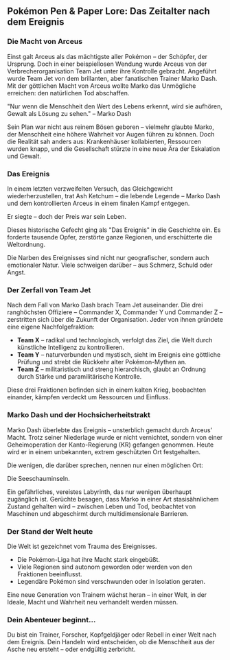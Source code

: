 ## Pokémon Pen & Paper Lore: Das Zeitalter nach dem Ereignis

### Die Macht von Arceus
Einst galt Arceus als das mächtigste aller Pokémon – der Schöpfer, der Ursprung. Doch in einer beispiellosen Wendung wurde Arceus von der Verbrecherorganisation Team Jet unter ihre Kontrolle gebracht. Angeführt wurde Team Jet von dem brillanten, aber fanatischen Trainer Marko Dash. Mit der göttlichen Macht von Arceus wollte Marko das Unmögliche erreichen: den natürlichen Tod abschaffen.

"Nur wenn die Menschheit den Wert des Lebens erkennt, wird sie aufhören, Gewalt als Lösung zu sehen." – Marko Dash

Sein Plan war nicht aus reinem Bösen geboren – vielmehr glaubte Marko, der Menschheit eine höhere Wahrheit vor Augen führen zu können. Doch die Realität sah anders aus: Krankenhäuser kollabierten, Ressourcen wurden knapp, und die Gesellschaft stürzte in eine neue Ära der Eskalation und Gewalt.

### Das Ereignis
In einem letzten verzweifelten Versuch, das Gleichgewicht wiederherzustellen, trat Ash Ketchum – die lebende Legende – Marko Dash und dem kontrollierten Arceus in einem finalen Kampf entgegen.

Er siegte – doch der Preis war sein Leben.

Dieses historische Gefecht ging als "Das Ereignis" in die Geschichte ein. Es forderte tausende Opfer, zerstörte ganze Regionen, und erschütterte die Weltordnung.

Die Narben des Ereignisses sind nicht nur geografischer, sondern auch emotionaler Natur. Viele schweigen darüber – aus Schmerz, Schuld oder Angst.

### Der Zerfall von Team Jet
Nach dem Fall von Marko Dash brach Team Jet auseinander. Die drei ranghöchsten Offiziere – Commander X, Commander Y und Commander Z – zerstritten sich über die Zukunft der Organisation. Jeder von ihnen gründete eine eigene Nachfolgefraktion:

- **Team X** – radikal und technologisch, verfolgt das Ziel, die Welt durch künstliche Intelligenz zu kontrollieren.
- **Team Y** – naturverbunden und mystisch, sieht im Ereignis eine göttliche Prüfung und strebt die Rückkehr alter Pokémon-Mythen an.
- **Team Z** – militaristisch und streng hierarchisch, glaubt an Ordnung durch Stärke und paramilitärische Kontrolle.

Diese drei Fraktionen befinden sich in einem kalten Krieg, beobachten einander, kämpfen verdeckt um Ressourcen und Einfluss.

### Marko Dash und der Hochsicherheitstrakt
Marko Dash überlebte das Ereignis – unsterblich gemacht durch Arceus' Macht. Trotz seiner Niederlage wurde er nicht vernichtet, sondern von einer Geheimoperation der Kanto-Regierung (KR) gefangen genommen. Heute wird er in einem unbekannten, extrem geschützten Ort festgehalten.

Die wenigen, die darüber sprechen, nennen nur einen möglichen Ort:

Die Seeschauminseln.

Ein gefährliches, vereistes Labyrinth, das nur wenigen überhaupt zugänglich ist. Gerüchte besagen, dass Marko in einer Art stasisähnlichem Zustand gehalten wird – zwischen Leben und Tod, beobachtet von Maschinen und abgeschirmt durch multidimensionale Barrieren.

### Der Stand der Welt heute
Die Welt ist gezeichnet vom Trauma des Ereignisses.

- Die Pokémon-Liga hat ihre Macht stark eingebüßt.
- Viele Regionen sind autonom geworden oder werden von den Fraktionen beeinflusst.
- Legendäre Pokémon sind verschwunden oder in Isolation geraten.

Eine neue Generation von Trainern wächst heran – in einer Welt, in der Ideale, Macht und Wahrheit neu verhandelt werden müssen.

### Dein Abenteuer beginnt...
Du bist ein Trainer, Forscher, Kopfgeldjäger oder Rebell in einer Welt nach dem Ereignis. Dein Handeln wird entscheiden, ob die Menschheit aus der Asche neu ersteht – oder endgültig zerbricht.
